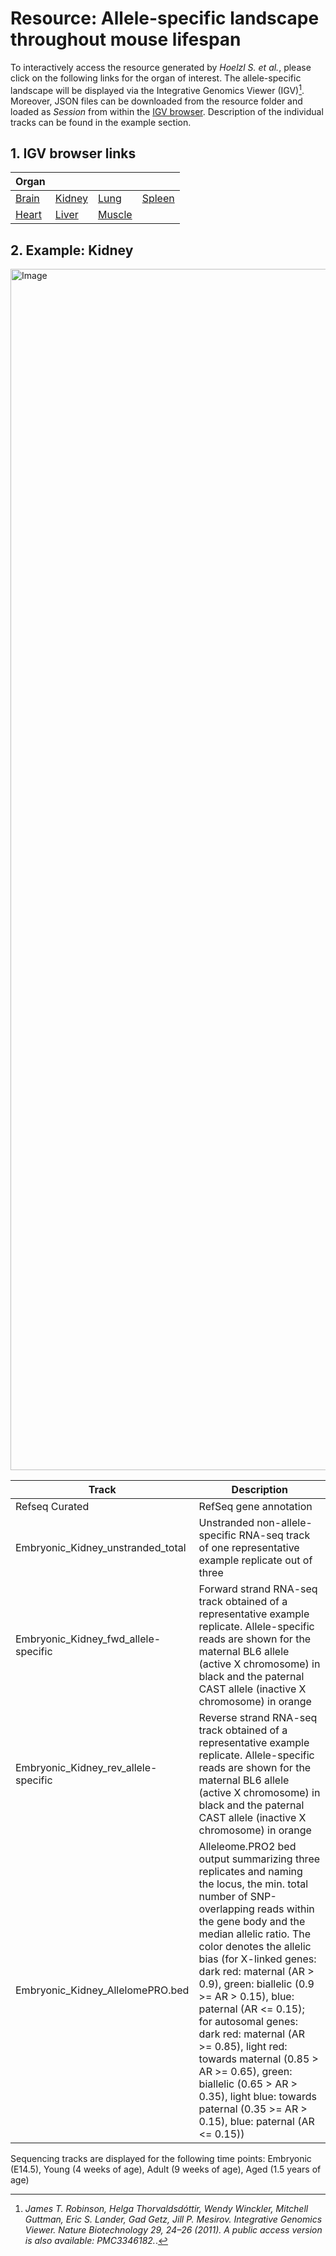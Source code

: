 # Resource: Allele-specific landscape throughout mouse lifespan
To interactively access the resource generated by *Hoelzl S. et al.*, please click on the following links for the organ of interest.
The allele-specific landscape will be displayed via the Integrative Genomics Viewer (IGV)[^1]. Moreover, JSON files can be downloaded from the resource folder and loaded as *Session* from within the [IGV browser](https://igv.org/app/). Description of the individual tracks can be found in the example section.


## 1. IGV browser links

| Organ      |       |      |      | 
| ------------- | ------------- | ------------- | ------------- |
|[Brain](https://tinyurl.com/dx76b8fp) | [Kidney](https://tinyurl.com/yccv8vy3) |[Lung](https://tinyurl.com/2pcpat2s) |[Spleen](https://tinyurl.com/3mrm88jy)|
|[Heart](https://tinyurl.com/3ntdccmr)|[Liver](https://tinyurl.com/2nbrzkbp) |[Muscle](https://tinyurl.com/3w94eeu5)| |


## 2. Example: Kidney

<img width="1922" alt="Image" src="https://github.com/user-attachments/assets/1ef9e341-e1ae-47ba-acc4-c24125c351a5" /><br/>


| Track      | Description   |
| ------------- | ------------- |
| Refseq Curated | RefSeq gene annotation |
| Embryonic_Kidney_unstranded_total| Unstranded non-allele-specific RNA-seq track of one representative example replicate out of three |
| Embryonic_Kidney_fwd_allele-specific | Forward strand RNA-seq track obtained of a representative example replicate. Allele-specific reads are shown for the maternal BL6 allele (active X chromosome) in black and the paternal CAST allele (inactive X chromosome) in orange |
| Embryonic_Kidney_rev_allele-specific | Reverse strand RNA-seq track obtained of a representative example replicate. Allele-specific reads are shown for the maternal BL6 allele (active X chromosome) in black and the paternal CAST allele (inactive X chromosome) in orange |
| Embryonic_Kidney_AllelomePRO.bed | Alleleome.PRO2 bed output summarizing three replicates and naming the locus, the min. total number of SNP-overlapping reads within the gene body and the median allelic ratio. The color denotes the allelic bias (for X-linked genes: dark red: maternal (AR > 0.9), green: biallelic (0.9 >= AR > 0.15), blue: paternal (AR <= 0.15); for autosomal genes: dark red: maternal (AR >= 0.85), light red: towards maternal (0.85 > AR >= 0.65), green: biallelic (0.65 > AR > 0.35), light blue: towards paternal (0.35 >= AR > 0.15), blue: paternal (AR <= 0.15)) |<br/>
  
  Sequencing tracks are displayed for the following time points: Embryonic (E14.5), Young (4 weeks of age), Adult (9 weeks of age), Aged (1.5 years of age)


[^1]:*James T. Robinson, Helga Thorvaldsdóttir, Wendy Winckler, Mitchell Guttman, Eric S. Lander, Gad Getz, Jill P. Mesirov. Integrative Genomics Viewer. Nature Biotechnology 29, 24–26 (2011). A public access version is also available: PMC3346182.*.
